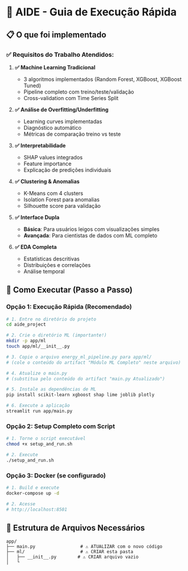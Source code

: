 # 🚀 AIDE - Guia de Execução Rápida

## 📋 O que foi implementado

### ✅ Requisitos do Trabalho Atendidos:

1. **✅ Machine Learning Tradicional**
   - 3 algoritmos implementados (Random Forest, XGBoost, XGBoost Tuned)
   - Pipeline completo com treino/teste/validação
   - Cross-validation com Time Series Split

2. **✅ Análise de Overfitting/Underfitting**
   - Learning curves implementadas
   - Diagnóstico automático
   - Métricas de comparação treino vs teste

3. **✅ Interpretabilidade**
   - SHAP values integrados
   - Feature importance
   - Explicação de predições individuais

4. **✅ Clustering & Anomalias**
   - K-Means com 4 clusters
   - Isolation Forest para anomalias
   - Silhouette score para validação

5. **✅ Interface Dupla**
   - **Básica**: Para usuários leigos com visualizações simples
   - **Avançada**: Para cientistas de dados com ML completo

6. **✅ EDA Completa**
   - Estatísticas descritivas
   - Distribuições e correlações
   - Análise temporal

## 🔧 Como Executar (Passo a Passo)

### Opção 1: Execução Rápida (Recomendado)

```bash
# 1. Entre no diretório do projeto
cd aide_project

# 2. Crie o diretório ML (importante!)
mkdir -p app/ml
touch app/ml/__init__.py

# 3. Copie o arquivo energy_ml_pipeline.py para app/ml/
# (cole o conteúdo do artifact "Módulo ML Completo" neste arquivo)

# 4. Atualize o main.py
# (substitua pelo conteúdo do artifact "main.py Atualizado")

# 5. Instale as dependências de ML
pip install scikit-learn xgboost shap lime joblib plotly

# 6. Execute a aplicação
streamlit run app/main.py
```

### Opção 2: Setup Completo com Script

```bash
# 1. Torne o script executável
chmod +x setup_and_run.sh

# 2. Execute
./setup_and_run.sh
```

### Opção 3: Docker (se configurado)

```bash
# 1. Build e execute
docker-compose up -d

# 2. Acesse
# http://localhost:8501
```

## 📁 Estrutura de Arquivos Necessários

```
app/
├── main.py                 # ⚠️ ATUALIZAR com o novo código
├── ml/                     # ⚠️ CRIAR esta pasta
│   ├── __init__.py        # ⚠️ CRIAR arquivo vazio
│   └